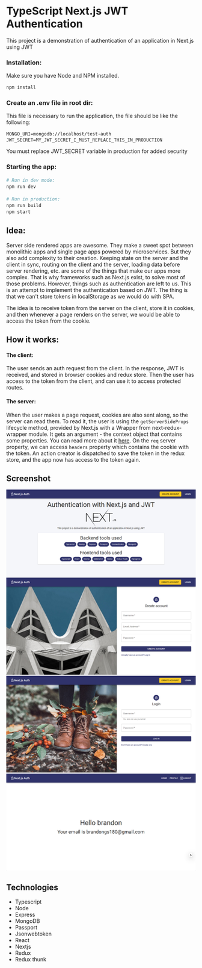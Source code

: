 # TypeScript Next.js JWT Authentication

This project is a demonstration of authentication of an application in Next.js using JWT

### Installation:

Make sure you have Node and NPM installed.

```bash
npm install
```

### Create an .env file in root dir:

This file is necessary to run the application, the file should be like the following:

```.env
MONGO_URI=mongodb://localhost/test-auth
JWT_SECRET=MY_JWT_SECRET_I_MUST_REPLACE_THIS_IN_PRODUCTION
```

You must replace JWT_SECRET variable in production for added security

### Starting the app:

```bash
# Run in dev mode:
npm run dev

# Run in production:
npm run build
npm start
```

## Idea:

Server side rendered apps are awesome. They make a sweet spot between monolithic apps and single page apps powered by microservices. But they also add complexity to their creation. Keeping state on the server and the client in sync, routing on the client and the server, loading data before server rendering, etc. are some of the things that make our apps more complex. That is why frameworks such as Next.js exist, to solve most of those problems. However, things such as authentication are left to us. This is an attempt to implement the authentication based on JWT. The thing is that we can't store tokens in localStorage as we would do with SPA.

The idea is to receive token from the server on the client, store it in cookies, and then whenever a page renders on the server, we would be able to access the token from the cookie.

## How it works:

#### The client:

The user sends an auth request from the client. In the response, JWT is received, and stored in browser cookies and redux store. Then the user has access to the token from the client, and can use it to access protected routes.

#### The server:

When the user makes a page request, cookies are also sent along, so the server can read them. To read it, the user is using the `getServerSideProps` lifecycle method, provided by Next.js with a Wrapper from next-redux-wrapper module. It gets an argument - the context object that contains some properties. You can read more about it [here](https://nextjs.org/docs/basic-features/data-fetching#getserversideprops-server-side-rendering). On the `req` server property, we can access `headers` property which contains the cookie with the token. An action creator is dispatched to save the token in the redux store, and the app now has access to the token again.

## Screenshot

![](docs/home.png)
![](docs/register.png)
![](docs/login.png)
![](docs/profile.png)

## Technologies

- Typescript
- Node
- Express
- MongoDB
- Passport
- Jsonwebtoken
- React
- Nextjs
- Redux
- Redux thunk
